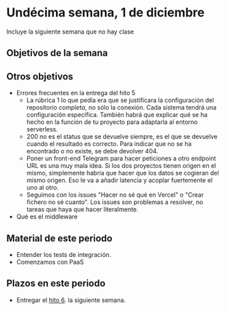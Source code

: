 # Undécima semana, 1 de diciembre

Incluye la siguiente semana que no hay clase

## Objetivos de la semana

## Otros objetivos

- Errores frecuentes en la entrega del hito 5
  - La rúbrica 1 lo que pedía era que se justificara la configuración
    del repositorio *completa*, no sólo la conexión. Cada sistema
    tendrá una configuración específica. También habrá que explicar
    qué se ha hecho en la función de tu proyecto para adaptarla al
    entorno serverless.
  - 200 no es el status que se devuelve siempre, es el que se devuelve
    cuando el resultado es correcto. Para indicar que no se ha
    encontrado o no existe, se debe devolver 404.
  - Poner un front-end Telegram para hacer peticiones a otro endpoint
    URL es una muy mala idea. Si los dos proyectos tienen origen en el
    mismo, simplemente habría que hacer que los datos se cogieran del
    mismo origen. Eso le va a añadir latencia y acoplar fuertemente el
    uno al otro.
  - Seguimos con los issues "Hacer no sé qué en Vercel" o "Crear
    fichero no sé cuanto". Los issues son problemas a resolver, no
    tareas que haya que hacer literalmente.
- Qué es el middleware

## Material de este periodo

- Entender los tests de integración.
- Comenzamos con PaaS

## Plazos en este periodo

- Entregar
  el
  [hito 6](http://jj.github.io/IV/documentos/proyecto/6.Microservicio). la
  siguiente semana.
 
